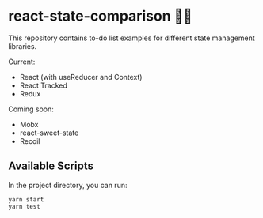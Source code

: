 # react-state-comparison 🕵️‍♀️

This repository contains to-do list examples for different state management libraries.

Current:

* React (with useReducer and Context)
* React Tracked
* Redux

Coming soon:
* Mobx
* react-sweet-state
* Recoil

## Available Scripts

In the project directory, you can run:
```
yarn start
yarn test
```